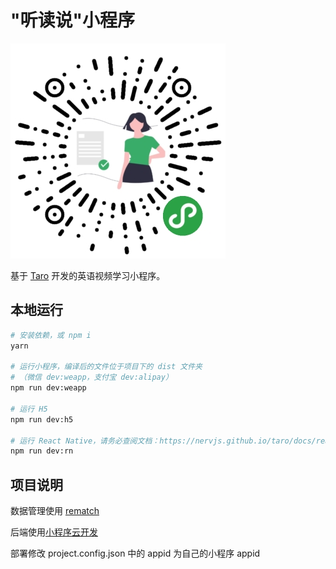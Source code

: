 # "听读说"小程序

![二维码](./qrcode.jpg)

基于 [Taro](https://github.com/NervJS/taro) 开发的英语视频学习小程序。

## 本地运行

```bash
# 安装依赖，或 npm i
yarn

# 运行小程序，编译后的文件位于项目下的 dist 文件夹
# （微信 dev:weapp，支付宝 dev:alipay）
npm run dev:weapp

# 运行 H5
npm run dev:h5

# 运行 React Native，请务必查阅文档：https://nervjs.github.io/taro/docs/react-native.html
npm run dev:rn
```

## 项目说明

数据管理使用 [rematch](https://github.com/rematch/rematch)

后端使用[小程序云开发](https://developers.weixin.qq.com/miniprogram/dev/wxcloud/basis/getting-started.html)

部署修改 project.config.json 中的 appid 为自己的小程序 appid

